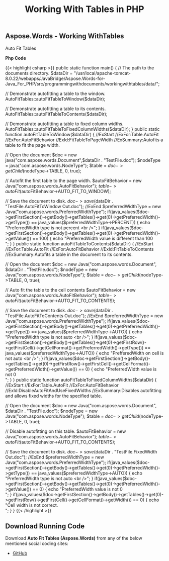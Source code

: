 ﻿---
title: Working With Tables in PHP
type: docs
weight: 80
url: /java/working-withtables-in-php/
---

## Aspose.Words - Working WithTables

Auto Fit Tables

**Php Code**

{{< highlight csharp >}}
public static function main() {
// The path to the documents directory.
$dataDir = "/usr/local/apache-tomcat-8.0.22/webapps/JavaBridge/Aspose.Words-for-Java_For_PHP/src/programmingwithdocuments/workingwithtables/data/";

// Demonstrate autofitting a table to the window.
AutoFitTables::autoFitTableToWindow($dataDir);

// Demonstrate autofitting a table to its contents.
AutoFitTables::autoFitTableToContents($dataDir);

// Demonstrate autofitting a table to fixed column widths.
AutoFitTables::autoFitTableToFixedColumnWidths($dataDir);
}
public static function autoFitTableToWindow($dataDir) {
//ExStart
//ExFor:Table.AutoFit
//ExFor:AutoFitBehavior
//ExId:FitTableToPageWidth
//ExSummary:Autofits a table to fit the page width.

// Open the document
$doc = new java("com.aspose.words.Document",$dataDir . "TestFile.doc");
$nodeType = java("com.aspose.words.NodeType");
$table = $doc->getChild($nodeType->TABLE, 0, true);

// Autofit the first table to the page width.
$autoFitBehavior = new Java("com.aspose.words.AutoFitBehavior");
$table->autoFit($autoFitBehavior->AUTO_FIT_TO_WINDOW);

// Save the document to disk.
$doc->save($dataDir . "TestFile.AutoFitToWindow Out.doc");
//ExEnd
$preferredWidthType = new Java("com.aspose.words.PreferredWidthType");
if(java_values($doc->getFirstSection()->getBody()->getTables()->get(0)->getPreferredWidth()->getType()) == java_values($preferredWidthType->PERCENT)) {
echo "PreferredWidth type is not percent <br />";
}
if(java_values($doc->getFirstSection()->getBody()->getTables()->get(0)->getPreferredWidth()->getValue()) == 100) {
echo "PreferredWidth value is different than 100 <br />";
}
}
public static function autoFitTableToContents($dataDir) {
//ExStart
//ExFor:Table.AutoFit
//ExFor:AutoFitBehavior
//ExId:FitTableToContents
//ExSummary:Autofits a table in the document to its contents.

// Open the document
$doc = new Java("com.aspose.words.Document", $dataDir . "TestFile.doc");
$nodeType = new Java("com.aspose.words.NodeType");
$table = $doc->getChild($nodeType->TABLE, 0, true);

// Auto fit the table to the cell contents
$autoFitBehavior = new Java("com.aspose.words.AutoFitBehavior");
$table->autoFit($autoFitBehavior->AUTO_FIT_TO_CONTENTS);

// Save the document to disk.
$doc->save($dataDir . "TestFile.AutoFitToContents Out.doc");
//ExEnd
$preferredWidthType = new Java("com.aspose.words.PreferredWidthType");
if(java_values($doc->getFirstSection()->getBody()->getTables()->get(0)->getPreferredWidth()->getType()) == java_values($preferredWidthType->AUTO)) {
echo "PreferredWidth type is not auto <br />";
}
if(java_values($doc->getFirstSection()->getBody()->getTables()->get(0)->getFirstRow()->getFirstCell()->getCellFormat()->getPreferredWidth()->getType()) == java_values($preferredWidthType->AUTO)) {
echo "PrefferedWidth on cell is not auto <br />";
}
if(java_values($doc->getFirstSection()->getBody()->getTables()->get(0)->getFirstRow()->getFirstCell()->getCellFormat()->getPreferredWidth()->getValue()) == 0) {
echo "PreferredWidth value is not 0 <br />";
}
}
public static function autoFitTableToFixedColumnWidths($dataDir) {
//ExStart
//ExFor:Table.AutoFit
//ExFor:AutoFitBehavior
//ExId:DisableAutoFitAndUseFixedWidths
//ExSummary:Disables autofitting and allows fixed widths for the specified table.

// Open the document
$doc = new Java("com.aspose.words.Document", $dataDir . "TestFile.doc");
$nodeType = new Java("com.aspose.words.NodeType");
$table = $doc->getChild($nodeType->TABLE, 0, true);

// Disable autofitting on this table.
$autoFitBehavior = new Java("com.aspose.words.AutoFitBehavior");
$table->autoFit($autoFitBehavior->AUTO_FIT_TO_CONTENTS);

// Save the document to disk.
$doc->save($dataDir . "TestFile.FixedWidth Out.doc");
//ExEnd
$preferredWidthType = new Java("com.aspose.words.PreferredWidthType");
if(java_values($doc->getFirstSection()->getBody()->getTables()->get(0)->getPreferredWidth()->getType()) == java_values($preferredWidthType->AUTO)) {
echo "PreferredWidth type is not auto <br />";
}
if(java_values($doc->getFirstSection()->getBody()->getTables()->get(0)->getPreferredWidth()->getValue()) == 0) {
echo "PreferredWidth value is not 0 <br />";
}
if(java_values($doc->getFirstSection()->getBody()->getTables()->get(0)->getFirstRow()->getFirstCell()->getCellFormat()->getWidth()) == 0) {
echo "Cell width is not correct. <br />";
}
}
{{< /highlight >}}

## Download Running Code

Download **Auto Fit Tables (Aspose.Words)** from any of the below mentioned social coding sites:

- [GitHub](https://github.com/aspose-words/Aspose.Words-for-Java/blob/master/Plugins/Aspose_Words_Java_for_PHP/src/programmingwithdocuments/workingwithtables/php/AutoFitTables.php)
